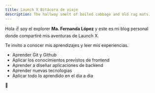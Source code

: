 ```yaml
---
title: Launch X Bitácora de viaje
description: The hallway smelt of boiled cabbage and old rag mats.
---
```


Hola ✌️  soy el explorer **Ma. Fernanda López** y este es mi blog personal donde compartiré mis aventuras de Launch X.

Te invito a conocer mis aprendizajes y leer mis experiencias.
- Aprender Git y Github
- Aplicar los conocimientos previstos de frontend
- Aprender a diseñar aplicaciones de backend
- Aprender nuevas tecnologias
- Aplicar todo lo aprendido en el dia a dia

🚀
